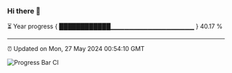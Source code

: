 ### Hi there 👋

⏳ Year progress { ████████████▁▁▁▁▁▁▁▁▁▁▁▁▁▁▁▁▁▁ } 40.17 %

---

⏰ Updated on Mon, 27 May 2024 00:54:10 GMT

![Progress Bar CI](https://github.com/liununu/liununu/workflows/Progress%20Bar%20CI/badge.svg)
